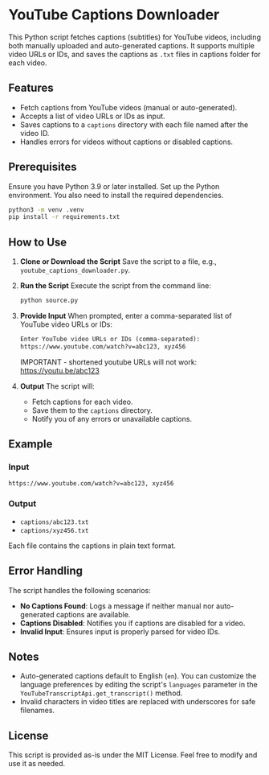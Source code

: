 # YouTube Captions Downloader

This Python script fetches captions (subtitles) for YouTube videos, including both manually uploaded and auto-generated captions. It supports multiple video URLs or IDs, and saves the captions as `.txt` files in captions folder for each video.

## Features

- Fetch captions from YouTube videos (manual or auto-generated).
- Accepts a list of video URLs or IDs as input.
- Saves captions to a `captions` directory with each file named after the video ID.
- Handles errors for videos without captions or disabled captions.

## Prerequisites

Ensure you have Python 3.9 or later installed. Set up the Python environment. You also need to install the required dependencies.

```bash
python3 -m venv .venv
pip install -r requirements.txt
```

## How to Use

1. **Clone or Download the Script**
   Save the script to a file, e.g., `youtube_captions_downloader.py`.

2. **Run the Script**
   Execute the script from the command line:

   ```bash
   python source.py
   ```

3. **Provide Input**
   When prompted, enter a comma-separated list of YouTube video URLs or IDs:

   ```md
   Enter YouTube video URLs or IDs (comma-separated):
   https://www.youtube.com/watch?v=abc123, xyz456
   ```

   IMPORTANT - shortened youtube URLs will not work:
   <https://youtu.be/abc123>

4. **Output**
   The script will:
   - Fetch captions for each video.
   - Save them to the `captions` directory.
   - Notify you of any errors or unavailable captions.

## Example

### Input

```
https://www.youtube.com/watch?v=abc123, xyz456
```

### Output

- `captions/abc123.txt`
- `captions/xyz456.txt`

Each file contains the captions in plain text format.

## Error Handling

The script handles the following scenarios:

- **No Captions Found**: Logs a message if neither manual nor auto-generated captions are available.
- **Captions Disabled**: Notifies you if captions are disabled for a video.
- **Invalid Input**: Ensures input is properly parsed for video IDs.

## Notes

- Auto-generated captions default to English (`en`). You can customize the language preferences by editing the script's `languages` parameter in the `YouTubeTranscriptApi.get_transcript()` method.
- Invalid characters in video titles are replaced with underscores for safe filenames.

## License

This script is provided as-is under the MIT License. Feel free to modify and use it as needed.
